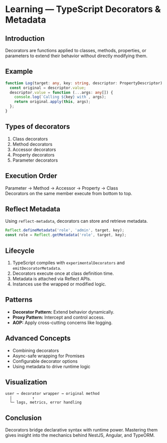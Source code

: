 # Learning — TypeScript Decorators & Metadata

## Introduction
Decorators are functions applied to classes, methods, properties, or parameters to extend their behavior without directly modifying them.

## Example
```ts
function Log(target: any, key: string, descriptor: PropertyDescriptor) {
  const original = descriptor.value;
  descriptor.value = function (...args: any[]) {
    console.log(`Calling ${key} with`, args);
    return original.apply(this, args);
  };
}
```

## Types of decorators
1. Class decorators
2. Method decorators
3. Accessor decorators
4. Property decorators
5. Parameter decorators

## Execution Order
Parameter → Method → Accessor → Property → Class  
Decorators on the same member execute from bottom to top.

## Reflect Metadata
Using `reflect-metadata`, decorators can store and retrieve metadata.
```ts
Reflect.defineMetadata('role', 'admin', target, key);
const role = Reflect.getMetadata('role', target, key);
```

## Lifecycle
1. TypeScript compiles with `experimentalDecorators` and `emitDecoratorMetadata`.
2. Decorators execute once at class definition time.
3. Metadata is attached via Reflect APIs.
4. Instances use the wrapped or modified logic.

## Patterns
- **Decorator Pattern:** Extend behavior dynamically.
- **Proxy Pattern:** Intercept and control access.
- **AOP:** Apply cross-cutting concerns like logging.

## Advanced Concepts
- Combining decorators
- Async-safe wrapping for Promises
- Configurable decorator options
- Using metadata to drive runtime logic

## Visualization
```
user → decorator wrapper → original method
  |         ↑
  └─ logs, metrics, error handling
```

## Conclusion
Decorators bridge declarative syntax with runtime power. Mastering them gives insight into the mechanics behind NestJS, Angular, and TypeORM.
